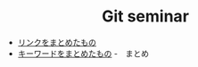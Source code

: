 <h1 align='center'> Git seminar </h1>

- [リンクをまとめたもの](./links/README.md)
- [キーワードをまとめたもの](./keywords/README.md)
-　まとめ
